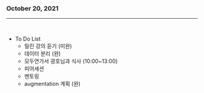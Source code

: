 ### October 20, 2021
---

</br>

- To Do List
  - 밀린 강의 듣기 (미완)
  - 데이터 분리 (완)
  - 모두연가서 광호님과 식사 (10:00~13:00)
  - 피어세션
  - 멘토링
  - augmentation 계획 (완)